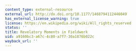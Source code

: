 ```yaml
---
content_type: external-resource
external_url: http://dx.doi.org/10.1177/1468794112446049
has_external_license_warning: true
license: https://en.wikipedia.org/wiki/All_rights_reserved
status: ''
title: Revelatory Moments in Fieldwork
uid: a9160bc3-a67c-4c80-a7f7-30a1876b022c
wayback_url: ''
---
```

